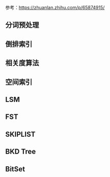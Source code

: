 参考：https://zhuanlan.zhihu.com/p/65874915/

## 分词预处理

## 倒排索引

## 相关度算法

## 空间索引

## LSM

## FST

## SKIPLIST

## BKD Tree

## BitSet